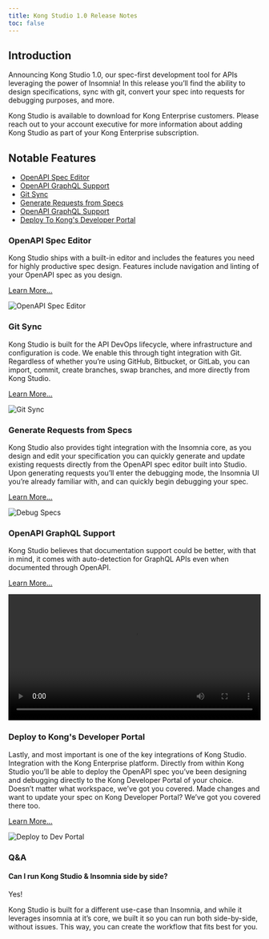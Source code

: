 ```yaml
---
title: Kong Studio 1.0 Release Notes
toc: false
---
```


## Introduction

Announcing Kong Studio 1.0, our spec-first development tool for APIs leveraging the power of Insomnia! In this release you’ll find the ability to design specifications, sync with git, convert your spec into requests for debugging purposes, and more.

Kong Studio is available to download for Kong Enterprise customers. Please reach out to your account executive for more information about adding Kong Studio as part of your Kong Enterprise subscription.

## Notable Features

* [OpenAPI Spec Editor](#openapi-spec-editor)
* [OpenAPI GraphQL Support](#openapi-graphql-support)
* [Git Sync](#git-sync)
* [Generate Requests from Specs](#generate-requests-from-specs)
* [OpenAPI GraphQL Support](#openapi-graphql-support)
* [Deploy To Kong's Developer Portal](#deploy-to-kongs-developer-portal)


### OpenAPI Spec Editor

Kong Studio ships with a built-in editor and includes the features you need for highly productive spec design. Features include navigation and linting of your OpenAPI spec as you design.

[Learn More...](/studio/{{page.kong_version}}/editing-specs)

![OpenAPI Spec Editor](https://doc-assets.konghq.com/studio/1.0/release-notes/openapi-spec-editor.gif)

### Git Sync

Kong Studio is built for the API DevOps lifecycle, where infrastructure and configuration is code. We enable this through tight integration with Git. Regardless of whether you’re using GitHub, Bitbucket, or GitLab, you can import, commit, create branches, swap branches, and more directly from Kong Studio.

[Learn More...](/studio/{{page.kong_version}}/git-sync)

![Git Sync](https://doc-assets.konghq.com/studio/1.0/release-notes/gitsync.gif)


### Generate Requests from Specs

Kong Studio also provides tight integration with the Insomnia core, as you design and edit your specification you can quickly generate and update existing requests directly from the OpenAPI spec editor built into Studio. Upon generating requests you’ll enter the debugging mode, the Insomnia UI you’re already familiar with, and can quickly begin debugging your spec.

[Learn More...](/studio/{{page.kong_version}}/debugging-with-insomnia)

![Debug Specs](https://doc-assets.konghq.com/studio/1.0/release-notes/debug.gif)


### OpenAPI GraphQL Support

Kong Studio believes that documentation support could be better, with that in mind, it comes with auto-detection for GraphQL APIs even when documented through OpenAPI.

[Learn More...](/studio/{{page.kong_version}}/graphql)

<video width="100%" autoplay loop controls>
 <source src="https://doc-assets.konghq.com/studio/1.0/graphql/graphql-support.mp4" type="video/mp4">
 Your browser does not support the video tag.
</video>


### Deploy to Kong's Developer Portal

Lastly, and most important is one of the key integrations of Kong Studio. Integration with the Kong Enterprise platform. Directly from within Kong Studio you’ll be able to deploy the OpenAPI spec you’ve been designing and debugging directly to the Kong Developer Portal of your choice. Doesn’t matter what workspace, we’ve got you covered. Made changes and want to update your spec on Kong Developer Portal? We’ve got you covered there too.

[Learn More...](/studio/{{page.kong_version}}/deploy-to-dev-portal)

![Deploy to Dev Portal](https://doc-assets.konghq.com/studio/1.0/release-notes/deploy-to-dev-portal.gif)


### Q&A

#### Can I run Kong Studio & Insomnia side by side?

Yes!

Kong Studio is built for a different use-case than Insomnia, and while it leverages insomnia at it’s core,  we built it so you can run both side-by-side, without issues. This way, you can create the workflow that fits best for you.
